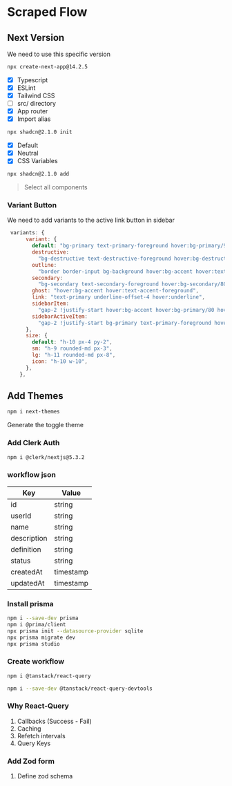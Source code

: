 # Scraped Flow

## Next Version

We need to use this specific version

```bash
npx create-next-app@14.2.5
```

- [x] Typescript
- [x] ESLint
- [x] Tailwind CSS
- [ ] src/ directory
- [x] App router
- [x] Import alias

```bash
npx shadcn@2.1.0 init
```

- [x] Default
- [x] Neutral
- [x] CSS Variables

```bash
npx shadcn@2.1.0 add
```

> Select all components

### Variant Button

We need to add variants to the active link button in sidebar

```js
 variants: {
      variant: {
        default: "bg-primary text-primary-foreground hover:bg-primary/90",
        destructive:
          "bg-destructive text-destructive-foreground hover:bg-destructive/90",
        outline:
          "border border-input bg-background hover:bg-accent hover:text-accent-foreground",
        secondary:
          "bg-secondary text-secondary-foreground hover:bg-secondary/80",
        ghost: "hover:bg-accent hover:text-accent-foreground",
        link: "text-primary underline-offset-4 hover:underline",
        sidebarItem:
          "gap-2 !justify-start hover:bg-accent hover:bg-primary/80 hover:text-primary-foreground",
        sidebarActiveItem:
          "gap-2 !justify-start bg-primary text-primary-foreground hover:bg-primary/90",
      },
      size: {
        default: "h-10 px-4 py-2",
        sm: "h-9 rounded-md px-3",
        lg: "h-11 rounded-md px-8",
        icon: "h-10 w-10",
      },
    },
```

## Add Themes

```bash
npm i next-themes
```

Generate the toggle theme

### Add Clerk Auth

```bash
npm i @clerk/nextjs@5.3.2
```

### workflow json

| Key         | Value     |
| ----------- | --------- |
| id          | string    |
| userId      | string    |
| name        | string    |
| description | string    |
| definition  | string    |
| status      | string    |
| createdAt   | timestamp |
| updatedAt   | timestamp |

### Install prisma

```bash
npm i --save-dev prisma
npm i @prima/client
npx prisma init --datasource-provider sqlite
npx prisma migrate dev
npx prisma studio
```

### Create workflow

```bash
npm i @tanstack/react-query
```

```bash
npm i --save-dev @tanstack/react-query-devtools
```

### Why React-Query

1. Callbacks (Success - Fail)
2. Caching
3. Refetch intervals
4. Query Keys

### Add Zod form

1. Define zod schema

